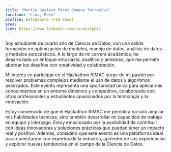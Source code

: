 ```yaml
---
title: "Martín Gustavo Pérez Bonany Torrealva"
location: "Lima, Perú"
profile: Estudiante (+18 años)
area: 
link: https://www.linkedin.com/in/martpbt/
---
```


Soy estudiante de cuarto año de Ciencia de Datos, con una sólida formación en optimización de modelos, manejo de datos, análisis de datos y modelos estocásticos. A lo largo de mi carrera académica, he desarrollado un enfoque entusiasta, analítico y amistoso, que me permite abordar los desafíos con creatividad y colaboración.

Mi interés en participar en el Hackathon RIMAC surge de mi pasión por resolver problemas complejos mediante el uso de datos y algoritmos avanzados. Este evento representa una oportunidad única para aplicar mis conocimientos en un entorno dinámico y competitivo, colaborando con otros profesionales y estudiantes apasionados por la tecnología y la innovación.

Estoy convencido de que el Hackathon RIMAC me permitirá no solo ampliar mis habilidades técnicas, sino también desarrollar mi capacidad de trabajo en equipo y liderazgo. Estoy emocionado por la posibilidad de contribuir con ideas innovadoras y soluciones prácticas que puedan tener un impacto real y positivo. Además, considero que este evento es una plataforma ideal para conectarme con expertos de la industria, aprender de sus experiencias y explorar nuevas tendencias en el campo de la Ciencia de Datos.